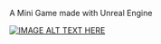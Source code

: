 A Mini Game made with Unreal Engine

[![IMAGE ALT TEXT HERE](https://img.youtube.com/vi/75RZiVnQTMs/0.jpg)](https://https://www.youtube.com/watch?v=75RZiVnQTMs)

